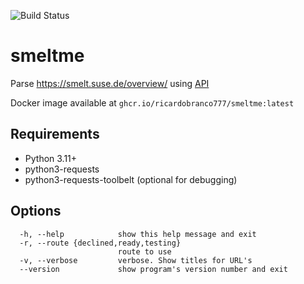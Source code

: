 ![Build Status](https://github.com/ricardobranco777/smeltme/actions/workflows/ci.yml/badge.svg)

# smeltme

Parse https://smelt.suse.de/overview/ using [API](https://tools.io.suse.de/smelt/user/api/index.html)

Docker image available at `ghcr.io/ricardobranco777/smeltme:latest`

## Requirements

- Python 3.11+
- python3-requests
- python3-requests-toolbelt (optional for debugging)

## Options

```
  -h, --help            show this help message and exit
  -r, --route {declined,ready,testing}
                        route to use
  -v, --verbose         verbose. Show titles for URL's
  --version             show program's version number and exit
```
